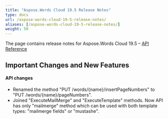 ```yaml
---
title: "Aspose.Words Cloud 19.5 Release Notes"
type: docs
url: /aspose-words-cloud-19-5-release-notes/
aliases: [/aspose-words-cloud-19-5-release-notes/]
weight: 50
---
```


The page contains release notes for Aspose.Words Cloud 19.5 – [API Reference](https://apireference.aspose.cloud/words/)

## Important Changes and New Features

#### API changes

- Renamed the method "PUT /words/{name}/insertPageNumbers" to "PUT /words/{name}/pageNumbers".
- Joined "ExecuteMailMerge" and "ExecuteTemplate" methods. Now API has only "mailmerge" method which can be used with both template types: "mailmerge fields" or "mustashe".
